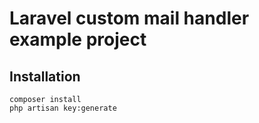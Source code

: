 # Laravel custom mail handler example project

## Installation

```
composer install
php artisan key:generate
```
